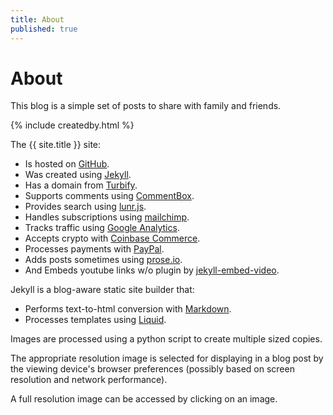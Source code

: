 ```yaml
---
title: About
published: true
---
```

# About

This blog is a simple set of posts to share with family and friends.

{% include createdby.html %} 

The {{ site.title }} site:
- Is hosted on [GitHub](https://www.github.com). 
- Was created using [Jekyll](https://jekyllrb.com).
- Has a domain from [Turbify](https://www.turbify.com/services). 
- Supports comments using [CommentBox](https://commentbox.io).  
- Provides search using [lunr.js](https://lunrjs.com/).
- Handles subscriptions using [mailchimp](https://mailchimp.com). 
- Tracks traffic using [Google Analytics](https://analytics.google.com).
- Accepts crypto with [Coinbase Commerce](https://commerce.coinbase.com).
- Processes payments with [PayPal](https://paypal.com).
- Adds posts sometimes using [prose.io](https://prose.io).  
- And Embeds youtube links w/o plugin by [jekyll-embed-video](https://github.com/nathancy/jekyll-embed-video).
  
Jekyll is a blog-aware static site builder that:
- Performs text-to-html conversion with [Markdown](https://daringfireball.net/projects/markdown/).
- Processes templates using [Liquid](https://shopify.github.io/liquid/).  

Images are processed using a python script to create multiple sized copies.  
  
The appropriate resolution image is selected for displaying in a blog post by the viewing device's browser preferences (possibly based on screen resolution and network performance).  
  
A full resolution image can be accessed by clicking on an image.  
